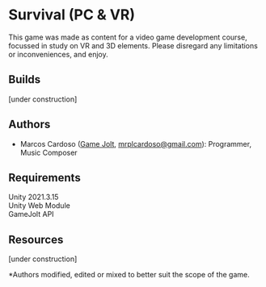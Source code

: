 # Survival (PC & VR)
This game was made as content for a video game development course, focussed in study on VR and 3D elements. 
Please disregard any limitations or inconveniences, and enjoy.

## Builds
[under construction]

## Authors
* Marcos Cardoso ([Game Jolt](https://gamejolt.com/@marcoscardoso1_b064/games), mrplcardoso@gmail.com): Programmer, Music Composer

## Requirements
Unity 2021.3.15  
Unity Web Module  
GameJolt API

## Resources

[under construction]

*Authors modified, edited or mixed to better suit the scope of the game.
